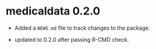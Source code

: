 # medicaldata 0.2.0

* Added a `NEWS.md` file to track changes to the package.
- updated to 0.2.0 after passing R-CMD check.